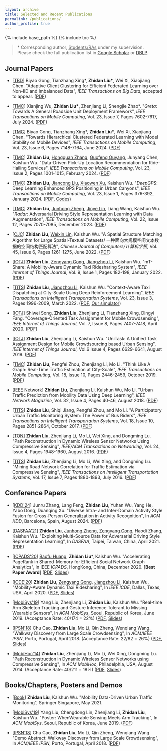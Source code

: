 ```yaml
---
layout: archive
title: Selected and Recent Publications
permalink: /publications/
author_profile: true
---
```


{% include base_path %}
{% include toc %}

> \* Corresponding author, <u>Students/RAs</u> under my supervision. <br> Please check the full publication list in [Google Scholar](https://scholar.google.com/citations?user=wCzfY2QAAAAJ&hl=en) or [DBLP](https://dblp.org/pid/124/2048.html).


## Journal Papers

* [[TBD](https://ieeexplore.ieee.org/xpl/RecentIssue.jsp?punumber=6687317)] Biyao Gong, Tianzhang Xing*, <b>Zhidan Liu*</b>, Wei Xi, Xiaojiang Chen. "Adaptive Client Clustering for Efficient Federated Learning over Non-IID and Imbalanced Data", _IEEE Transactions on Big Data_, accepted to appear. ([PDF](/files/2022-TBD-AutoCFL.pdf))

* [[TMC](https://ieeexplore.ieee.org/xpl/RecentIssue.jsp?punumber=7755)] Xianjing Wu, <b>Zhidan Liu\*</b>, Zhenjiang Li, Shengjie Zhao\*. "_Greta_: Towards A General Roadside Unit Deployment Framework", _IEEE Transactions on Mobile Computing_,  Vol. 23, Issue 7, Pages 7602-7617, July 2024. ([PDF](/files/2024-TMC-Greta.pdf))

* [[TMC](https://ieeexplore.ieee.org/xpl/RecentIssue.jsp?punumber=7755)] Biyao Gong, Tianzhang Xing*, <b>Zhidan Liu*</b>, Wei Xi, Xiaojiang Chen. "Towards Hierarchical Clustered Federated Learning with Model Stability on Mobile Devices", _IEEE Transactions on Mobile Computing_, Vol. 23, Issue 6, Pages 7148-7164, June 2024. ([PDF](/files/2024-TMC-HiCFL.pdf))

* [[TMC](https://ieeexplore.ieee.org/xpl/RecentIssue.jsp?punumber=7755)] <b>Zhidan Liu</b>, <u>Hongquan Zhang</u>, <u>Guofeng Ouyang</u>, Junyang Chen, Kaishun Wu. "Data-Driven Pick-Up Location Recommendation for Ride-Hailing Services", _IEEE Transactions on Mobile Computing_, Vol. 23, Issue 2, Pages 1001-1015, February 2024. ([PDF](/files/2024-TMC-MPLRec.pdf))

* [[TMC](https://ieeexplore.ieee.org/xpl/RecentIssue.jsp?punumber=7755)] <b>Zhidan Liu</b>, <u>Jiancong Liu</u>, <u>Xiaowen Xu</u>, Kaishun Wu. "_DeepGPS_: Deep Learning Enhanced GPS Positioning in Urban Canyons", _IEEE Transactions on Mobile Computing_, Vol. 23, Issue 1, Pages 376-392, January 2024. ([PDF](/files/2024-TMC-DeepGPS.pdf), [Codes](https://github.com/bducgroup/DeepGPS))

* [[TMC](https://ieeexplore.ieee.org/xpl/RecentIssue.jsp?punumber=7755)] <b>Zhidan Liu</b>, <u>Junhong Zheng</u>, <u>Jinye Lin</u>, Liang Wang, Kaishun Wu. "_Radar_: Adversarial Driving Style Representation Learning with Data Augmentation", _IEEE Transactions on Mobile Computing_, Vol. 22, Issue 12, Pages 7070-7085, December 2023. ([PDF](/files/2023-TMC-Radar.pdf))

<!--
* [[MONE](https://www.springer.com/journal/11036)] Biyao Gong^, Tianzhang Xing*, <b>Zhidan Liu*</b>, Junfeng Wang, Xiuya Liu. "Adaptive Clustered Federated Learning for Heterogeneous Data in Edge Computing", _Mobile Networks and Applications_, DOI:
[https://doi.org/10.1007/s11036-022-01978-8](https://doi.org/10.1007/s11036-022-01978-8), 2022. ([PDF](/files/2022-MONE-AdaCFL.pdf))
-->

* [[CJC](http://cjc.ict.ac.cn/)] <b>Zhidan Liu</b>, <u>Weixin Lin</u>, Kaishun Wu. "A Spatial Structure Matching Algorithm for Large Spatial-Textual Datasets/ 一种面向大规模空间文本数据的空间结构匹配算法", _Chinese Journal of Computers/计算机学报_,  Vol. 45, Issue 6, Pages 1261-1275, June 2022. ([PDF](/files/2022-CJC-SSM.pdf))

<!--
* [[TIST](https://dl.acm.org/journal/tist)] Liang Wang, Zhiwen Yu, Bin Guo, Dingqi Yang, Lianbo Ma, <b>Zhidan Liu</b>, Fei Xiong. "Data-Driven Targeted Advertising Recommendation System for Outdoor Billboard", _ACM Transactions on Intelligent Systems and Technology_, Vol. 13, No. 2, Article 29, Pages 1-23, January 2022. ([PDF](/files/2022-TIST-advertisingRecSys.pdf))
-->

* [[IOTJ](http://ieee-iotj.org/)] <b>Zhidan Liu</b>, <u>Zengyang Gong</u>, <u>Jiangzhou Li</u>, Kaishun Wu. "mT-Share: A Mobility-Aware Dynamic Taxi Ridesharing System", _IEEE Internet of Things Journal_, Vol. 9, Issue 1, Pages 182-198, January 2022. ([PDF](/files/2022-JIOT-mTShare.pdf))

* [[TITS](http://ieeexplore.ieee.org/xpl/RecentIssue.jsp?punumber=6979)] <b>Zhidan Liu</b>, <u>Jiangzhou Li</u>, Kaishun Wu. "Context-Aware Taxi Dispatching at City-Scale Using Deep Reinforcement Learning", _IEEE Transactions on Intelligent Transportation Systems_, Vol. 23, Issue 3, Pages 1996-2009, March 2022. ([PDF](/files/2022-TITS-COX.pdf), [Our simulator](https://github.com/szlhl1040/Simulator))

* [[IOTJ](http://ieee-iotj.org/)] Shiwei Song, <b>Zhidan Liu</b>, Zhenjiang Li, Tianzhang Xing, Dingyi Fang. "Coverage-Oriented Task Assignment for Mobile Crowdsensing", _IEEE Internet of Things Journal_, Vol. 7, Issue 8, Pages 7407-7418, April 2020. ([PDF](/files/2020-JIOT-cTaskMat.pdf))

* [[IOTJ](http://ieee-iotj.org/)] <b>Zhidan Liu</b>, Zhenjiang Li, Kaishun Wu. "UniTask: A Unified Task Assignment Design for Mobile Crowdsourcing based Urban Sensing", _IEEE Internet of Things Journal_, Vol.6 Issue 4, Pages 6629-6641, August 2019. ([PDF](/files/2019-JIOT-UniTask.pdf))

* [[TMC](https://www.computer.org/web/tmc)] <b>Zhidan Liu</b>, Pengfei Zhou, Zhenjiang Li, Mo Li. "Think Like A Graph: Real-Time Traffic Estimation at City-Scale", _IEEE Transactions on Mobile Computing_, Vol. 18, Issue 10, Pages 2446-2459, October 2019. ([PDF](/files/2019-TMC-GPTE.pdf))

* [[IEEE Network](http://ieeexplore.ieee.org/xpl/RecentIssue.jsp?punumber=65)] <b>Zhidan Liu</b>, Zhenjiang Li, Kaishun Wu, Mo Li. "Urban Traffic Prediction from Mobility Data Using Deep Learning", _IEEE Network Magazine_, Vol. 32, Issue 4, Pages 40-46, August 2018. ([PDF](/files/2018-IEEENet-Deeptraffic.pdf))

* [[TITS](http://ieeexplore.ieee.org/xpl/RecentIssue.jsp?punumber=6979)] <b>Zhidan Liu</b>, Shiqi Jiang, Pengfei Zhou, and Mo Li. "A Participatory Urban Traffic Monitoring System: The Power of Bus Riders", _IEEE Transactions on Intelligent Transportation Systems_, Vol. 18, Issue 10, Pages 2851-2864, October 2017. ([PDF](/files/2017-TITS-Bus.pdf))

* [[TON](http://www.ifp.illinois.edu/ton/)] <b>Zhidan Liu</b>, Zhenjiang Li, Mo Li, Wei Xing, and Dongming Lu. "Path Reconstruction in Dynamic Wireless Sensor Networks Using Compressive Sensing", _IEEE/ACM Transactions on Networking_, Vol. 24, Issue 4, Pages 1948-1960, August 2016. ([PDF](/files/2016-TON-CSpath.pdf))

* [[TITS](http://ieeexplore.ieee.org/xpl/RecentIssue.jsp?punumber=6979)] <b>Zhidan Liu</b>, Zhenjiang Li, Mo Li, Wei Xing, and Dongming Lu. "Mining Road Network Correlation for Traffic Estimation via Compressive Sensing", _IEEE Transactions on Intelligent Transportation Systems_, Vol. 17, Issue 7, Pages 1880-1893, July 2016. ([PDF](/files/2016-TITS-CStraffic.pdf))

<!--[IJDSN] Bo Zeng, Yabo Dong, Zhidan Liu, "A Negotiation-Based TDMA Scheduling with Consecutive Slots Assignment for Wireless Sensor Networks", International Journal of Distributed Sensor Networks, 2014. (PDF)

[IJDSN] Zhidan Liu, Wei Xing, Yongchao Wang, Dongming Lu, "Hierarchical Spatial Clustering in Multihop Wireless Sensor Networks", International Journal of Distributed Sensor Networks, 2013. (PDF)-->

## Conference Papers

* [[KDD'24](https://kdd2024.kdd.org/)] Junru Zhang, Lang Feng, <b>Zhidan Liu</b>, Yuhan Wu, Yang He, Yabo Dong, Duanqing Xu. "Diverse Intra- and Inter-Domain Activity Style Fusion for Cross-Person Generalization in Activity Recognition", In _ACM KDD_, Barcelona, Spain, August 2024. ([PDF](/files/2024-KDD-DI2SDiff.pdf))

* [[DASFAA'21](http://dm.iis.sinica.edu.tw/DASFAA2021/index.html)] <b>Zhidan Liu</b>, <u>Junhong Zheng</u>, <u>Zengyang Gong</u>, Haodi Zhang, Kaishun Wu. "Exploiting Multi-Source Data for Adversarial Driving Style Representation Learning", In _DASFAA_, Taipei, Taiwan, China, April 2021. ([PDF](/files/2021-DASFAA-Radar.pdf))

* [[ICPADS'20](https://icpads2020.comp.polyu.edu.hk/)] <u>Baofu Huang</u>, <b>Zhidan Liu</b>*, Kaishun Wu. "Accelerating PageRank in Shared-Memory for Efficient Social Network Graph Analytics", In IEEE _ICPADS_, HongKong, China, December 2020. [**Best Paper Award**] ([PDF](/files/2020-ICPADS-APPR.pdf), [Slides](/files/2020-ICPADS-APPR-Slides.pdf))

<!--* [[HPCC'20]()] Baofu Huang^, Zhidan Liu*, Kaishun Wu, "Structure Preserved Graph Reordering for Fast Graph Processing Without the Pain", In _IEEE HPCC_, Fiji, December, 2020. (Acceptance Rate: 58/379 = 15%) ([PDF]() | [Slides]())

[ICCCN'20] Zengyang Gong^, Bo Du, Zhidan Liu, Wei Zeng, Pascal Perez, Kaishun Wu, "SD-seq2seq : A Deep Learning Model for Bus Bunching Prediction Based on Smart Card Data", In IEEE ICCCN, Honolulu, Hawaii, USA, August 2020. (PDF) -->

* [[ICDE'20](https://www.utdallas.edu/icde/)] <b>Zhidan Liu</b>, <u>Zengyang Gong</u>, <u>Jiangzhou Li</u>, Kaishun Wu. "Mobility-Aware Dynamic Taxi Ridesharing", In _IEEE ICDE_, Dallas, Texas, USA, April 2020. ([PDF](/files/2020-ICDE-mTShare.pdf), [Slides](/files/2020-ICDE-mTShare-Slides.pptx))

<!--[MSN'19] <b>Zhidan Liu</b>, Mingliang Huang^, Zhi Ye^, Kaishun Wu, "DeepRTP: A Deep Spatio-Temporal Residual Network for Regional Traffic Prediction", In IEEE MSN, Hong Kong, China, December 2019. (Invited paper) (PDF)-->

* [[MobiSys'19](https://www.sigmobile.org/mobisys/2019)] Yang Liu, Zhenjiang Li, <b>Zhidan Liu</b>, Kaishun Wu. "Real-time Arm Skeleton Tracking and Gesture Inference Tolerant to Missing Wearable Sensors", In _ACM MobiSys_, Seoul, Republic of Korea, June 2019. (Acceptance Rate: 40/174 = 22%) ([PDF](/files/2019-MobiSys-ArmTroi.pdf), [Slides](/files/2019-MobiSys-ArmTroi-Slides.pdf))

* [[IPSN'18](https://ipsn.acm.org/2018/)] Chu Cao, <b>Zhidan Liu</b>, Mo Li, Qin Zheng, Wenqiang Wang. "Walkway Discovery from Large Scale Crowdsensing", In _ACM/IEEE IPSN_, Porto, Portugal, April 2018. (Acceptance Rate: 22/82 = 26%) ([PDF](/files/2018-IPSN-Alley.pdf), [Slides](/files/2018-IPSN-Alley-Slides.pdf))

* [[MobiHoc'14](http://www.sigmobile.org/mobihoc/2014/)] <b>Zhidan Liu</b>, Zhenjiang Li, Mo Li, Wei Xing, Dongming Lu. "Path Reconstruction in Dynamic Wireless Sensor Networks using Compressive Sensing", In _ACM MobiHoc_, Philadelphia, USA, August 2014. (Acceptance Rate: 40/211 = 18%) ([PDF](/files/2014-MobiHoc-CSPR.pdf), [Slides](/files/2014-MobiHoc-CSPR-Slides.ppt))

<!--[ICCC'13] Zhidan Liu, Wei Xing, Yongchao Wang, Dongming Lu, "Hierarchical Spatial Clustering in Multi-hop Wireless Sensor Networks", In IEEE ICCC, Xi'an, China, August 2013. (PDF)

[AINA'13] Zhidan Liu, Wei Xing, Bo Zeng, Yongchao Wang, Dongming Lu, "Distributed Spatial Correlation-based Clustering for Approximate Data Collection in WSNs", In IEEE AINA, Barcelona, Spain, March 2013. (PDF)

[ICACT'13] Zhidan Liu, Wei Xing, Yongchao Wang, Dongming Lu, "An Energy-Efficient Data Collection Scheme for Wireless Sensor Networks", In IEEE ICACT, PyeongChang, Korea, January 2013. (PDF)

[CyberC'12] Bo Zeng, Yabo Dong, Zhidan Liu, Dongming Lu, "A Workload-Aware Link Scheduling for Heterogeneous Wireless Sensor Networks", In IEEE CyberC, Sanya, China, October 2012. (PDF)

[WiCom'12] Zhidan Liu, Wei Xing, Yongchao Wang, Dongming Lu, "Adaptive Data Storage for Querying in Wireless Sensor Networks", In IEEE WiCom, Shanghai, China, September 2012. (PDF)-->


## Books/Chapters, Posters and Demos

* [[Book](https://www.springer.com/gp/book/9789811622403)] <b>Zhidan Liu</b>, Kaishun Wu. "Mobility Data-Driven Urban Traffic Monitoring", Springer Singapore, May 2021.

* [[MobiSys'19](https://www.sigmobile.org/mobisys/2019)] Yang Liu, Chengdong Lin, Zhenjiang Li, <b>Zhidan Liu</b>, Kaishun Wu. "Poster: WhenWearable Sensing Meets Arm Tracking", In _ACM MobiSys_, Seoul, Republic of Korea, June 2019. ([PDF](/files/2019-MobiSys-ArmTroi-Poster.pdf))

* [[IPSN'18](https://ipsn.acm.org/2018/)] Chu Cao, <b>Zhidan Liu</b>, Mo Li, Qin Zheng, Wenqiang Wang. "Demo Abstract: Walkway Discovery from Large Scale Crowdsensing", In _ACM/IEEE IPSN_, Porto, Portugal, April 2018. ([PDF](/files/2018-IPSN-Alley-Demo.pdf))